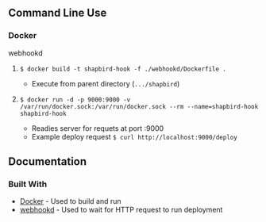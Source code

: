 ## Command Line Use

### Docker

webhookd
1. ` $ docker build -t shapbird-hook -f ./webhookd/Dockerfile . `
	* Execute from parent directory (` .../shapbird `)
	
2. ` $ docker run -d -p 9000:9000 -v /var/run/docker.sock:/var/run/docker.sock --rm --name=shapbird-hook shapbird-hook `
	* Readies server for requets at port :9000
	* Example deploy request ` $ curl http://localhost:9000/deploy `



## Documentation

### Built With

* [Docker](https://www.docker.com/) - Used to build and run
* [webhookd](https://github.com/ncarlier/webhookd) - Used to wait for HTTP request to run deployment
